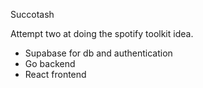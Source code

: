 Succotash

Attempt two at doing the spotify toolkit idea.

- Supabase for db and authentication
- Go backend
- React frontend
